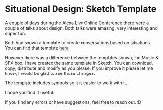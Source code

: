 # Situational Design: Sketch Template
A couple of days during the Alexa Live Online Conference there were a couple of talks about design. Both talks were amazing, very interesting and super fun. 

Both had shown a template to create conversations based on situations. You can find that template [here](https://github.com/alexa/alexa-cookbook/tree/master/tools/situational-design)

However there was a difference between the templates shown, the Music & SFX box. I have created the same template in Sketch. You can download, copy, distribute and modify as you please. If you improve it please let me know, I would be glad to see those changes.

The template includes symbols so it is easier to work with it.

I hope you find it useful.

If you find any errors or have suggestions, feel free to reach out. :D